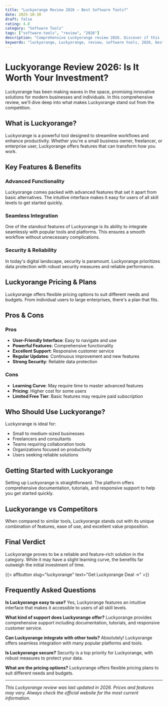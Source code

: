 ```yaml
---
title: "Luckyorange Review 2026 – Best Software Tools?"
date: 2025-10-30
draft: false
rating: 4.8
category: "Software Tools"
tags: ["software-tools", "review", "2026"]
description: "Comprehensive Luckyorange review 2026. Discover if this  tool is the best choice for your needs."
keywords: "luckyorange, Luckyorange, review, software tools, 2026, best software tools"
---
```


# Luckyorange Review 2026: Is It Worth Your Investment?

Luckyorange has been making waves in the  space, promising innovative solutions for modern businesses and individuals. In this comprehensive review, we'll dive deep into what makes Luckyorange stand out from the competition.

## What is Luckyorange?

Luckyorange is a powerful  tool designed to streamline workflows and enhance productivity. Whether you're a small business owner, freelancer, or enterprise user, Luckyorange offers features that can transform how you work.

## Key Features & Benefits

### Advanced Functionality
Luckyorange comes packed with advanced features that set it apart from basic alternatives. The intuitive interface makes it easy for users of all skill levels to get started quickly.

### Seamless Integration
One of the standout features of Luckyorange is its ability to integrate seamlessly with popular tools and platforms. This ensures a smooth workflow without unnecessary complications.

### Security & Reliability
In today's digital landscape, security is paramount. Luckyorange prioritizes data protection with robust security measures and reliable performance.

## Luckyorange Pricing & Plans

Luckyorange offers flexible pricing options to suit different needs and budgets. From individual users to large enterprises, there's a plan that fits.

## Pros & Cons

### Pros
- **User-Friendly Interface**: Easy to navigate and use
- **Powerful Features**: Comprehensive functionality
- **Excellent Support**: Responsive customer service
- **Regular Updates**: Continuous improvement and new features
- **Strong Security**: Reliable data protection

### Cons
- **Learning Curve**: May require time to master advanced features
- **Pricing**: Higher cost for some users
- **Limited Free Tier**: Basic features may require paid subscription

## Who Should Use Luckyorange?

Luckyorange is ideal for:
- Small to medium-sized businesses
- Freelancers and consultants
- Teams requiring collaboration tools
- Organizations focused on productivity
- Users seeking reliable  solutions

## Getting Started with Luckyorange

Setting up Luckyorange is straightforward. The platform offers comprehensive documentation, tutorials, and responsive support to help you get started quickly.

## Luckyorange vs Competitors

When compared to similar tools, Luckyorange stands out with its unique combination of features, ease of use, and excellent value proposition.

## Final Verdict

Luckyorange proves to be a reliable and feature-rich solution in the  category. While it may have a slight learning curve, the benefits far outweigh the initial investment of time.

{{< affbutton slug="luckyorange" text="Get Luckyorange Deal →" >}}

## Frequently Asked Questions

**Is Luckyorange easy to use?**
Yes, Luckyorange features an intuitive interface that makes it accessible to users of all skill levels.

**What kind of support does Luckyorange offer?**
Luckyorange provides comprehensive support including documentation, tutorials, and responsive customer service.

**Can Luckyorange integrate with other tools?**
Absolutely! Luckyorange offers seamless integration with many popular platforms and tools.

**Is Luckyorange secure?**
Security is a top priority for Luckyorange, with robust measures to protect your data.

**What are the pricing options?**
Luckyorange offers flexible pricing plans to suit different needs and budgets.

---

*This Luckyorange review was last updated in 2026. Prices and features may vary. Always check the official website for the most current information.*
